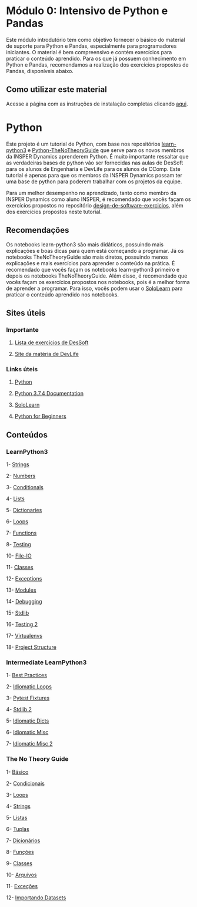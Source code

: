 # Módulo 0: Intensivo de Python e Pandas

Este módulo introdutório tem como objetivo fornecer o básico do material de suporte para Python e Pandas, especialmente para programadores iniciantes. O material é bem compreensivo e contém exercícios para praticar o conteúdo aprendido. Para os que já possuem conhecimento em Python e Pandas, recomendamos a realização dos exercícios propostos de Pandas, disponíveis abaixo.

## Como utilizar este material

Acesse a página com as instruções de instalação completas clicando [aqui](https://thomaschiari.github.io/ML_AI-Training/utilizacao/).

# Python

Este projeto é um tutorial de Python, com base nos repositórios [learn-python3](https://github.com/jerry-git/learn-python3) e [Python-TheNoTheoryGuide](https://github.com/iArunava/Python-TheNoTheoryGuide) que serve para os novos membros da INSPER Dynamics aprenderem Python. É muito importante ressaltar que as verdadeiras bases de python vão ser fornecidas nas aulas de DesSoft para os alunos de Engenharia e DevLife para os alunos de CComp. Este tutorial é apenas para que os membros da INSPER Dynamics possam ter uma base de python para poderem trabalhar com os projetos da equipe.

Para um melhor desempenho no aprendizado, tanto como membro da INSPER Dynamics como aluno INSPER, é recomendado que vocês façam os exercícios propostos no repositório [design-de-software-exercicios](https://github.com/Insper/design-de-software-exercicios), além dos exercícios propostos neste tutorial. 

## Recomendações

Os notebooks learn-python3 são mais didáticos, possuindo mais explicações e boas dicas para quem está começando a programar. Já os notebooks TheNoTheoryGuide são mais diretos, possuindo menos explicações e mais exercícios para aprender o conteúdo na prática. É recomendado que vocês façam os notebooks learn-python3 primeiro e depois os notebooks TheNoTheoryGuide. Além disso, é recomendado que vocês façam os exercícios propostos nos notebooks, pois é a melhor forma de aprender a programar. Para isso, vocês podem usar o [SoloLearn](https://www.sololearn.com/) para praticar o conteúdo aprendido nos notebooks.

## Sites úteis

### Importante

1) [Lista de exercícios de DesSoft](https://github.com/Insper/design-de-software-exercicios)

2) [Site da matéria de DevLife](https://devlife.insper-comp.com.br/)

### Links úteis

1) [Python](https://www.python.org/)

2) [Python 3.7.4 Documentation](https://docs.python.org/3/)

3) [SoloLearn](https://www.sololearn.com/)

4) [Python for Beginners](https://www.python.org/about/gettingstarted/)

## Conteúdos

### LearnPython3

1- [Strings](https://www.github.com/thomaschiari/ML_AI-Training/blob/main/M0-PythonPandas/Python/LearnPython3/01_strings.ipynb)

2- [Numbers](https://www.github.com/thomaschiari/ML_AI-Training/blob/main/M0-PythonPandas/Python/LearnPython3/02_numbers.ipynb)

3- [Conditionals](https://www.github.com/thomaschiari/ML_AI-Training/blob/main/M0-PythonPandas/Python/LearnPython3/03_conditionals.ipynb)

4- [Lists](https://www.github.com/thomaschiari/ML_AI-Training/blob/main/M0-PythonPandas/Python/LearnPython3/04_lists.ipynb)

5- [Dictionaries](https://www.github.com/thomaschiari/ML_AI-Training/blob/main/M0-PythonPandas/Python/LearnPython3/05_dictionaries.ipynb)

6- [Loops](https://www.github.com/thomaschiari/ML_AI-Training/blob/main/M0-PythonPandas/Python/LearnPython3/06_for_loops.ipynb)

7- [Functions](https://www.github.com/thomaschiari/ML_AI-Training/blob/main/M0-PythonPandas/Python/LearnPython3/07_functions.ipynb)

8- [Testing](https://www.github.com/thomaschiari/ML_AI-Training/blob/main/M0-PythonPandas/Python/LearnPython3/08_testing1.ipynb)

10- [File-IO](https://www.github.com/thomaschiari/ML_AI-Training/blob/main/M0-PythonPandas/Python/LearnPython3/10_file-io.ipynb)

11- [Classes](https://www.github.com/thomaschiari/ML_AI-Training/blob/main/M0-PythonPandas/Python/LearnPython3/11_classes.ipynb)

12- [Exceptions](https://www.github.com/thomaschiari/ML_AI-Training/blob/main/M0-PythonPandas/Python/LearnPython3/12_exceptions.ipynb)

13- [Modules](https://www.github.com/thomaschiari/ML_AI-Training/blob/main/M0-PythonPandas/Python/LearnPython3/13_modules_and_packages.ipynb)

14- [Debugging](https://www.github.com/thomaschiari/ML_AI-Training/blob/main/M0-PythonPandas/Python/LearnPython3/14_debugging.ipynb)

15- [Stdlib](https://www.github.com/thomaschiari/ML_AI-Training/blob/main/M0-PythonPandas/Python/LearnPython3/15_std_lib.ipynb)

16- [Testing 2](https://www.github.com/thomaschiari/ML_AI-Training/blob/main/M0-PythonPandas/Python/LearnPython3/16_testing2.ipynb)

17- [Virtualenvs](https://www.github.com/thomaschiari/ML_AI-Training/blob/main/M0-PythonPandas/Python/LearnPython3/17_venv.ipynb)

18- [Project Structure](https://www.github.com/thomaschiari/ML_AI-Training/blob/main/M0-PythonPandas/Python/LearnPython3/18_project_structure.ipynb)

### Intermediate LearnPython3

1- [Best Practices](https://www.github.com/thomaschiari/ML_AI-Training/blob/main/M0-PythonPandas/Python/intermediateLearnPython3/01_best_practices.ipynb)

2- [Idiomatic Loops](https://www.github.com/thomaschiari/ML_AI-Training/blob/main/M0-PythonPandas/Python/intermediateLearnPython3/01_idiomatic_loops.ipynb)

3- [Pytest Fixtures](https://www.github.com/thomaschiari/ML_AI-Training/blob/main/M0-PythonPandas/Python/intermediateLearnPython3/01_pytest_fixtures.ipynb)

4- [Stdlib 2](https://www.github.com/thomaschiari/ML_AI-Training/blob/main/M0-PythonPandas/Python/intermediateLearnPython3/01_std_lib2.ipynb)

5- [Idiomatic Dicts](https://www.github.com/thomaschiari/ML_AI-Training/blob/main/M0-PythonPandas/Python/intermediateLearnPython3/02_idiomatic_dicts.ipynb)

6- [Idiomatic Misc](https://www.github.com/thomaschiari/ML_AI-Training/blob/main/M0-PythonPandas/Python/intermediateLearnPython3/03_idiomatic_misc1.ipynb)

7- [Idiomatic Misc 2](https://www.github.com/thomaschiari/ML_AI-Training/blob/main/M0-PythonPandas/Python/intermediateLearnPython3/04_idiomatic_misc2.ipynb)

### The No Theory Guide

1- [Básico](https://www.github.com/thomaschiari/ML_AI-Training/blob/main/M0-PythonPandas/Python/TheNoTheoryGuide/001_basics.ipynb)

2- [Condicionais](https://www.github.com/thomaschiari/ML_AI-Training/blob/main/M0-PythonPandas/Python/TheNoTheoryGuide/002_conditionals.ipynb)

3- [Loops](https://www.github.com/thomaschiari/ML_AI-Training/blob/main/M0-PythonPandas/Python/TheNoTheoryGuide/003_loops.ipynb)

4- [Strings](https://www.github.com/thomaschiari/ML_AI-Training/blob/main/M0-PythonPandas/Python/TheNoTheoryGuide/004_strings.ipynb)

5- [Listas](https://www.github.com/thomaschiari/ML_AI-Training/blob/main/M0-PythonPandas/Python/TheNoTheoryGuide/005_lists.ipynb)

6- [Tuplas](https://www.github.com/thomaschiari/ML_AI-Training/blob/main/M0-PythonPandas/Python/TheNoTheoryGuide/006_tuples.ipynb)

7- [Dicionários](https://www.github.com/thomaschiari/ML_AI-Training/blob/main/M0-PythonPandas/Python/TheNoTheoryGuide/007_dictionaries.ipynb)

8- [Funções](https://www.github.com/thomaschiari/ML_AI-Training/blob/main/M0-PythonPandas/Python/TheNoTheoryGuide/008_functions.ipynb)

9- [Classes](https://www.github.com/thomaschiari/ML_AI-Training/blob/main/M0-PythonPandas/Python/TheNoTheoryGuide/009_classes.ipynb)

10- [Arquivos](https://www.github.com/thomaschiari/ML_AI-Training/blob/main/M0-PythonPandas/Python/TheNoTheoryGuide/010_files.ipynb)

11- [Exceções](https://www.github.com/thomaschiari/ML_AI-Training/blob/main/M0-PythonPandas/Python/TheNoTheoryGuide/011_exceptions.ipynb)

12- [Importando Datasets](https://www.github.com/thomaschiari/ML_AI-Training/blob/main/M0-PythonPandas/Python/TheNoTheoryGuide/012_importing_datasets.ipynb)